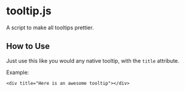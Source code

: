 tooltip.js
==========

A script to make all tooltips prettier.

How to Use
----------

Just use this like you would any native tooltip, with the `title` attribute.

Example:

    <div title="Here is an awesome tooltip"></div>
